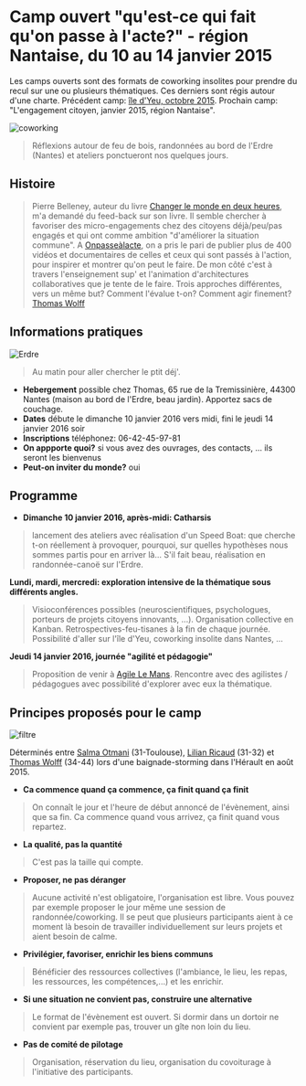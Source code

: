 # Camp ouvert "qu'est-ce qui fait qu'on passe à l'acte?" - région Nantaise, du 10 au 14 janvier 2015

Les camps ouverts sont des formats de coworking insolites pour prendre du recul sur une ou plusieurs thématiques. Ces derniers sont régis autour d'une charte. Précédent camp: [île d'Yeu, octobre 2015](http://multibao.org/WolffThomas/perles_gestion_projets/contributions/passe/Camp_ouvert_oct15.md). Prochain camp: "L'engagement citoyen, janvier 2015, région Nantaise". 

![coworking](https://framapic.org/ZFf0tQCcfpLA/yU7gwcoXC8N5.jpg)
> Réflexions autour de feu de bois, randonnées au bord de l'Erdre (Nantes) et ateliers ponctueront nos quelques jours. 

## Histoire

> Pierre Belleney, auteur du livre [Changer le monde en deux heures](https://www.facebook.com/en2heures), m'a demandé du feed-back sur son livre. Il semble chercher à favoriser des micro-engagements chez des citoyens déjà/peu/pas engagés et qui ont comme ambition "d'améliorer la situation commune". A [Onpasseàlacte](http://onpassealacte.fr), on a pris le pari de publier plus de 400 vidéos et documentaires de celles et ceux qui sont passés à l'action, pour inspirer et montrer qu'on peut le faire. De mon côté c'est à travers l'enseignement sup' et l'animation d'architectures collaboratives que je tente de le faire. Trois approches différentes, vers un même but? Comment l'évalue t-on? Comment agir finement?  [Thomas Wolff](https://fr.linkedin.com/in/thomas-wolff-a8aa41a5)

## Informations pratiques

![Erdre](![Erdre](http://p1.storage.canalblog.com/15/09/781963/71427618.jpg))
> Au matin pour aller chercher le ptit déj'.

* **Hebergement** possible chez Thomas, 65 rue de la Tremissinière, 44300 Nantes (maison au bord de l'Erdre, beau jardin). Apportez sacs de couchage. 
* **Dates** débute le dimanche 10 janvier 2016 vers midi, fini le jeudi 14 janvier 2016 soir
* **Inscriptions** téléphonez: 06-42-45-97-81
* **On appporte quoi?** si vous avez des ouvrages, des contacts, ... ils seront les bienvenus
* **Peut-on inviter du monde?** oui

## Programme 


* **Dimanche 10 janvier 2016, après-midi: Catharsis**

> lancement des ateliers avec réalisation d'un Speed Boat: que cherche t-on réellement à provoquer, pourquoi, sur quelles hypothèses nous sommes partis pour en arriver là... S'il fait beau, réalisation en randonnée-canoë sur l'Erdre. 

**Lundi, mardi, mercredi: exploration intensive de la thématique sous différents angles.**

> Visioconférences possibles (neuroscientifiques, psychologues, porteurs de projets citoyens innovants, ...). Organisation collective en Kanban. Retrospectives-feu-tisanes à la fin de chaque journée. Possibilité d'aller sur l'île d'Yeu, coworking insolite dans Nantes, ...

**Jeudi 14 janvier 2016, journée "agilité et pédagogie"**

> Proposition de venir à [Agile Le Mans](http://agile-mans.org/#programme). Rencontre avec des agilistes / pédagogues avec possibilité d'explorer avec eux la thématique. 

## Principes proposés pour le camp

![filtre](http://media1.coffee-webstore.com/themes/cupandco_v3/img/scat/filtre-cafetiere.jpg)

Déterminés entre [Salma Otmani](fr.viadeo.com/fr/profile/salma.otmani) (31-Toulouse), [Lilian Ricaud](www.lilianricaud.com) (31-32) et   [Thomas Wolff](http://twitter.com/thom_wolff) (34-44) lors d'une baignade-storming dans l'Hérault en août 2015.

* **Ca commence quand ça commence, ça finit quand ça finit**

> On connaît le jour et l'heure de début annoncé de l'évènement, ainsi que sa fin. Ca commence quand vous arrivez, ça finit quand vous repartez. 

* **La qualité, pas la quantité**

> C'est pas la taille qui compte.

* **Proposer, ne pas déranger**

> Aucune activité n'est obligatoire, l'organisation est libre. Vous pouvez par exemple proposer le jour même une session de randonnée/coworking. Il se peut que plusieurs participants aient à ce moment là besoin de travailler individuellement sur leurs projets et aient besoin de calme.

* **Privilégier, favoriser, enrichir les biens communs**

> Bénéficier des ressources collectives (l'ambiance, le lieu, les repas, les ressources, les compétences,...) et les enrichir. 

* **Si une situation ne convient pas, construire une alternative**

> Le format de l'évènement est ouvert. Si dormir dans un dortoir ne convient par exemple pas, trouver un gîte non loin du lieu. 
* **Pas de comité de pilotage**

> Organisation, réservation du lieu, organisation du covoiturage à l'initiative des participants.
